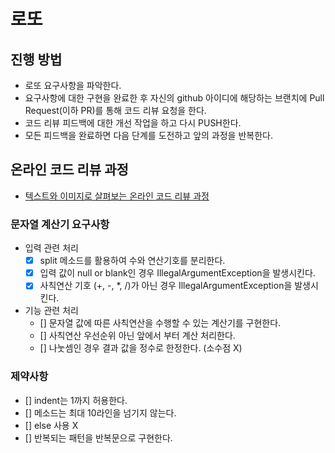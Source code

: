 # 로또

## 진행 방법

* 로또 요구사항을 파악한다.
* 요구사항에 대한 구현을 완료한 후 자신의 github 아이디에 해당하는 브랜치에 Pull Request(이하 PR)를 통해 코드 리뷰 요청을 한다.
* 코드 리뷰 피드백에 대한 개선 작업을 하고 다시 PUSH한다.
* 모든 피드백을 완료하면 다음 단계를 도전하고 앞의 과정을 반복한다.

## 온라인 코드 리뷰 과정

* [텍스트와 이미지로 살펴보는 온라인 코드 리뷰 과정](https://github.com/next-step/nextstep-docs/tree/master/codereview)

### 문자열 계산기 요구사항

- 입력 관련 처리
    - [x] split 메소드를 활용하여 수와 연산기호를 분리한다.
    - [x] 입력 값이 null or blank인 경우 IllegalArgumentException을 발생시킨다.
    - [x] 사칙연산 기호 (+, -, *, /)가 아닌 경우 IllegalArgumentException을 발생시킨다.
- 기능 관련 처리
    - [] 문자열 값에 따른 사칙연산을 수행할 수 있는 계산기를 구현한다.
    - [] 사칙연산 우선순위 아닌 앞에서 부터 계산 처리한다.
    - [] 나눗셈인 경우 결과 값을 정수로 한정한다. (소수점 X)

### 제약사항

- [] indent는 1까지 허용한다.
- [] 메소드는 최대 10라인을 넘기지 않는다.
- [] else 사용 X
- [] 반복되는 패턴을 반복문으로 구현한다.
